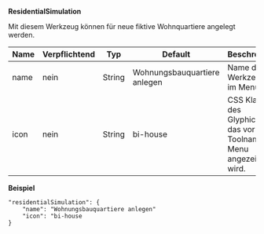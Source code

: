 **ResidentialSimulation**

Mit diesem Werkzeug können für neue fiktive Wohnquartiere angelegt werden.

|Name|Verpflichtend|Typ|Default|Beschreibung|
|----|-------------|---|-------|------------|
|name|nein|String|Wohnungsbauquartiere anlegen|Name des Werkzeuges im Menu.|
|icon|nein|String|bi-house|CSS Klasse des Glyphicons, das vor dem Toolnamen im Menu angezeigt wird.|


**Beispiel**
```
"residentialSimulation": {
    "name": "Wohnungsbauquartiere anlegen"
    "icon": "bi-house
}
```
